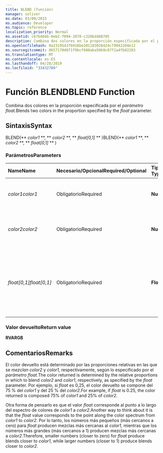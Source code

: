 ```yaml
---
title: BLEND (función)
manager: soliver
ms.date: 03/09/2015
ms.audience: Developer
ms.topic: reference
localization_priority: Normal
ms.assetid: c67b46bb-0eb2-f094-2870-c320bd488705
description: Combina dos colores en la proporción especificada por el parámetro float.
ms.openlocfilehash: 0a231954370416be201183026424c79942204e12
ms.sourcegitcommit: 8657170d071f9bcf680aba50b9c07f2a4fb82283
ms.translationtype: MT
ms.contentlocale: es-ES
ms.lasthandoff: 04/28/2019
ms.locfileid: "33432789"
---
```

# <a name="blend-function"></a><span data-ttu-id="7ba4d-103">Función BLEND</span><span class="sxs-lookup"><span data-stu-id="7ba4d-103">BLEND Function</span></span>

<span data-ttu-id="7ba4d-104">Combina dos colores en la proporción especificada por el _parámetro float._</span><span class="sxs-lookup"><span data-stu-id="7ba4d-104">Blends two colors in the proportion specified by the  _float_ parameter.</span></span> 
  
## <a name="syntax"></a><span data-ttu-id="7ba4d-105">Sintaxis</span><span class="sxs-lookup"><span data-stu-id="7ba4d-105">Syntax</span></span>

<span data-ttu-id="7ba4d-106">BLEND(\*\* *color1* \*\*, \*\* *color2* \*\*, \*\* *float[0,1]* \*\* )</span><span class="sxs-lookup"><span data-stu-id="7ba4d-106">BLEND(\*\* *color1* \*\*, \*\* *color2* \*\*, \*\* *float[0,1]* \*\* )</span></span> 
  
### <a name="parameters"></a><span data-ttu-id="7ba4d-107">Parámetros</span><span class="sxs-lookup"><span data-stu-id="7ba4d-107">Parameters</span></span>

|<span data-ttu-id="7ba4d-108">**Name**</span><span class="sxs-lookup"><span data-stu-id="7ba4d-108">**Name**</span></span>|<span data-ttu-id="7ba4d-109">**Necesario/Opcional**</span><span class="sxs-lookup"><span data-stu-id="7ba4d-109">**Required/Optional**</span></span>|<span data-ttu-id="7ba4d-110">**Tipo de datos**</span><span class="sxs-lookup"><span data-stu-id="7ba4d-110">**Data Type**</span></span>|<span data-ttu-id="7ba4d-111">**Descripción**</span><span class="sxs-lookup"><span data-stu-id="7ba4d-111">**Description**</span></span>|
|:-----|:-----|:-----|:-----|
| <span data-ttu-id="7ba4d-112">_color1_</span><span class="sxs-lookup"><span data-stu-id="7ba4d-112">_color1_</span></span> <br/> |<span data-ttu-id="7ba4d-113">Obligatorio</span><span class="sxs-lookup"><span data-stu-id="7ba4d-113">Required</span></span>  <br/> |<span data-ttu-id="7ba4d-114">**Numérico**</span><span class="sxs-lookup"><span data-stu-id="7ba4d-114">**Numeric**</span></span> <br/> |<span data-ttu-id="7ba4d-115">Índice de color de Visio o valor RGB del primer color.</span><span class="sxs-lookup"><span data-stu-id="7ba4d-115">The Visio color index or RGB value of the first color.</span></span>  <br/> |
| <span data-ttu-id="7ba4d-116">_color2_</span><span class="sxs-lookup"><span data-stu-id="7ba4d-116">_color2_</span></span> <br/> |<span data-ttu-id="7ba4d-117">Obligatorio</span><span class="sxs-lookup"><span data-stu-id="7ba4d-117">Required</span></span>  <br/> |<span data-ttu-id="7ba4d-118">**Numérico**</span><span class="sxs-lookup"><span data-stu-id="7ba4d-118">**Numeric**</span></span> <br/> |<span data-ttu-id="7ba4d-119">Índice de color de Visio o valor RGB del segundo color.</span><span class="sxs-lookup"><span data-stu-id="7ba4d-119">The Visio color index or RGB value of the second color.</span></span>  <br/> |
| <span data-ttu-id="7ba4d-120">_float[0,1]_</span><span class="sxs-lookup"><span data-stu-id="7ba4d-120">_float[0,1]_</span></span> <br/> |<span data-ttu-id="7ba4d-121">Obligatorio</span><span class="sxs-lookup"><span data-stu-id="7ba4d-121">Required</span></span>  <br/> |<span data-ttu-id="7ba4d-122">**Float**</span><span class="sxs-lookup"><span data-stu-id="7ba4d-122">**Float**</span></span> <br/> |<span data-ttu-id="7ba4d-123">Proporción en la que se  _mezclan color2_ y  _color1,_ respectivamente.</span><span class="sxs-lookup"><span data-stu-id="7ba4d-123">The proportion in which to blend  _color2_ and  _color1_, respectively.</span></span> <span data-ttu-id="7ba4d-124">Número real entre 0 y 1, ambos incluidos.</span><span class="sxs-lookup"><span data-stu-id="7ba4d-124">A real number from 0 to 1 inclusive.</span></span>  <br/> |
   
### <a name="return-value"></a><span data-ttu-id="7ba4d-125">Valor devuelto</span><span class="sxs-lookup"><span data-stu-id="7ba4d-125">Return value</span></span>

 <span data-ttu-id="7ba4d-126">**RVA**</span><span class="sxs-lookup"><span data-stu-id="7ba4d-126">**RGB**</span></span>
  
## <a name="remarks"></a><span data-ttu-id="7ba4d-127">Comentarios</span><span class="sxs-lookup"><span data-stu-id="7ba4d-127">Remarks</span></span>

<span data-ttu-id="7ba4d-128">El color devuelto está determinado por las proporciones relativas en las que se _mezclan color2_ y _color1,_ respectivamente, según lo especificado por el _parámetro float._</span><span class="sxs-lookup"><span data-stu-id="7ba4d-128">The color returned is determined by the relative proportions in which to blend  _color2_ and  _color1_, respectively, as specified by the  _float_ parameter.</span></span> <span data-ttu-id="7ba4d-129">Por ejemplo, si  _float_ es 0,25, el color devuelto se compone del 75 % del  _color1_ y del 25 % del  _color2_.</span><span class="sxs-lookup"><span data-stu-id="7ba4d-129">For example, if  _float_ is 0.25, the color returned is composed 75% of  _color1_ and 25% of  _color2_.</span></span> 
  
<span data-ttu-id="7ba4d-130">Otra forma de pensarlo es que el valor  _float_ corresponde al punto a lo largo del espectro de colores de  _color1_ a  _color2_.</span><span class="sxs-lookup"><span data-stu-id="7ba4d-130">Another way to think about it is that the  _float_ value corresponds to the point along the color spectrum from  _color1_ to  _color2_.</span></span> <span data-ttu-id="7ba4d-131">Por lo tanto, los números más pequeños (más cercanos a cero) para  _float_ producen mezclas más cercanas al  _color1,_ mientras que los números más grandes (más cercanos a 1) producen mezclas más cercanas a  _color2_.</span><span class="sxs-lookup"><span data-stu-id="7ba4d-131">Therefore, smaller numbers (closer to zero) for  _float_ produce blends closer to  _color1_, while larger numbers (closer to 1) produce blends closer to  _color2_.</span></span>
  

